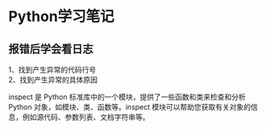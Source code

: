 # Python学习笔记


## 报错后学会看日志
1、找到产生异常的代码行号  
2、找到产生异常的具体原因  



inspect 是 Python 标准库中的一个模块，提供了一些函数和类来检查和分析 Python 对象，如模块、类、函数等。inspect 模块可以帮助您获取有关对象的信息，例如源代码、参数列表、文档字符串等。